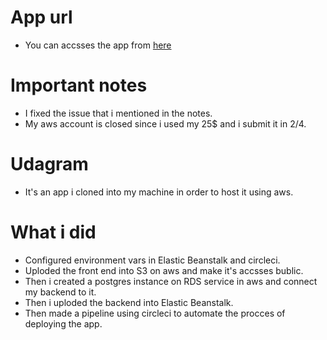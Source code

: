 # App url
- You can accsses the app from [here](http://udacityexbucket.s3-website-us-east-1.amazonaws.com)

# Important notes
- I fixed the issue that i mentioned in the notes.
- My aws account is closed since i used my 25$ and i submit it in 2/4.

# Udagram
- It's an app i cloned into my machine in order to host it using aws.


# What i did
- Configured environment vars in Elastic Beanstalk and circleci.
- Uploded the front end into S3 on aws and make it's accsses bublic.
- Then i created a postgres instance on RDS service in aws and connect my backend to it.
- Then i uploded the backend into Elastic Beanstalk.
- Then made a pipeline using circleci to automate the procces of deploying the app.